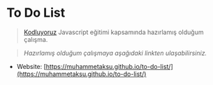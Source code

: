 # To Do List

> [Kodluyoruz](https://www.kodluyoruz.org/) Javascript eğitimi kapsamında hazırlamış olduğum çalışma.

> _Hazırlamış olduğum çalışmaya aşağıdaki linkten ulaşabilirsiniz._

-   Website: [https://muhammetaksu.github.io/to-do-list/](https://muhammetaksu.github.io/to-do-list/)
